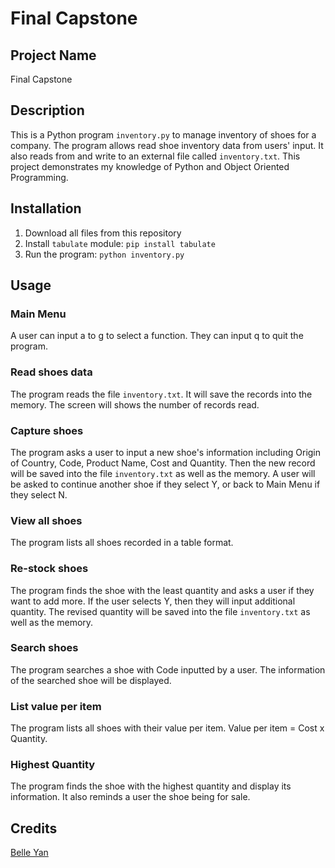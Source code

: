 # Final Capstone

## Project Name
Final Capstone

## Description
This is a Python program `inventory.py` to manage inventory of shoes for a company.
The program allows read shoe inventory data from users' input.
It also reads from and write to an external file called `inventory.txt`.
This project demonstrates my knowledge of Python and Object Oriented Programming.

## Installation
1. Download all files from this repository
2. Install `tabulate` module: `pip install tabulate`
3. Run the program: `python inventory.py`

## Usage
### Main Menu
A user can input a to g to select a function. They can input q to quit the program.

### Read shoes data
The program reads the file `inventory.txt`. It will save the records into the memory. The screen will shows the number of records read.

### Capture shoes
The program asks a user to input a new shoe's information including Origin of Country, Code, Product Name, Cost and Quantity.
Then the new record will be saved into the file `inventory.txt` as well as the memory.
A user will be asked to continue another shoe if they select Y, or back to Main Menu if they select N.

### View all shoes
The program lists all shoes recorded in a table format.

### Re-stock shoes
The program finds the shoe with the least quantity and asks a user if they want to add more.
If the user selects Y, then they will input additional quantity.
The revised quantity will be saved into the file `inventory.txt` as well as the memory.

### Search shoes
The program searches a shoe with Code inputted by a user. The information of the searched shoe will be displayed.

### List value per item
The program lists all shoes with their value per item. Value per item = Cost x Quantity.

### Highest Quantity
The program finds the shoe with the highest quantity and display its information. It also reminds a user the shoe being for sale.

## Credits
[Belle Yan](https://github.com/belleyan19)

